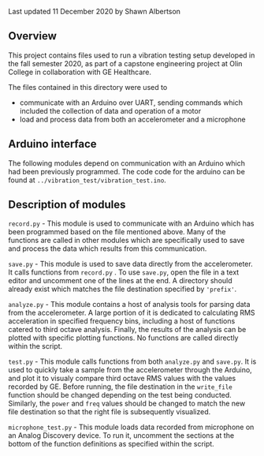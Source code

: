 Last updated 11 December 2020 by Shawn Albertson

## Overview
This project contains files used to run a vibration testing setup developed in the fall semester 2020, as part of a capstone engineering project at Olin College in collaboration with GE Healthcare. 

The files contained in this directory were used to 
- communicate with an Arduino over UART, sending commands which included the collection of data and operation of a motor
- load and process data from both an accelerometer and a microphone

## Arduino interface
The following modules depend on communication with an Arduino which had been previously programmed. The code code for the arduino can be found at `../vibration_test/vibration_test.ino`.  

## Description of modules
`record.py` - This module is used to communicate with an Arduino which has been programmed based on the file mentioned above. Many of the functions are called in other modules which are specifically used to save and process the data which results from this communication.

`save.py` - This module is used to save data directly from the accelerometer. It calls functions from `record.py` . To use `save.py`, open the file in a text editor and uncomment one of the lines at the end. A directory should already exist which matches the file destination specified by `'prefix'`. 

`analyze.py` - This module contains a host of analysis tools for parsing data from the accelerometer. A large portion of it is dedicated to calculating RMS acceleration in specified frequency bins, including a host of functions catered to third octave analysis. Finally, the results of the analysis can be plotted with specific plotting functions. No functions are called directly within the script. 

`test.py` - This module calls functions from both `analyze.py` and `save.py`. It is used to quickly take a sample from the accelerometer through the Arduino, and plot it to visualy compare third octave RMS values with the values recorded by GE. Before running, the file destination in the `write_file` function should be changed depending on the test being conducted. Similarly, the `power` and `freq` values should be changed to match the new file destination so that the right file is subsequently visualized.

`microphone_test.py` - This module loads data recorded from microphone on an Analog Discovery device. To run it, uncomment the sections at the bottom of the function definitions as specified within the script. 
